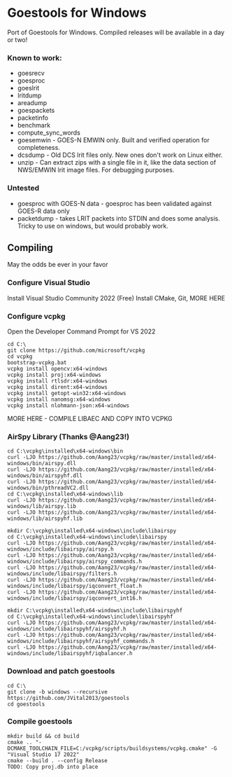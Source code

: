 # Goestools for Windows
Port of Goestools for Windows. Compiled releases will be available in a day or two!

### Known to work:
- goesrecv
- goesproc
- goeslrit
- lritdump
- areadump
- goespackets
- packetinfo
- benchmark
- compute_sync_words
- goesemwin - GOES-N EMWIN only. Built and verified operation for completeness.
- dcsdump - Old DCS lrit files only. New ones don't work on Linux either.
- unzip - Can extract zips with a single file in it, like the data section of NWS/EMWIN lrit image files. For debugging purposes.

### Untested
- goesproc with GOES-N data - goesproc has been validated against GOES-R data only
- packetdump - takes LRIT packets into STDIN and does some analysis. Tricky to use on windows, but would probably work.

## Compiling
May the odds be ever in your favor

### Configure Visual Studio
Install Visual Studio Community 2022 (Free)
Install CMake, Git, MORE HERE

### Configure vcpkg
Open the Developer Command Prompt for VS 2022
```
cd C:\
git clone https://github.com/microsoft/vcpkg
cd vcpkg
bootstrap-vcpkg.bat
vcpkg install opencv:x64-windows
vcpkg install proj:x64-windows
vcpkg install rtlsdr:x64-windows
vcpkg install dirent:x64-windows
vcpkg install getopt-win32:x64-windows
vcpkg install nanomsg:x64-windows
vcpkg install nlohmann-json:x64-windows
```

MORE HERE - COMPILE LIBAEC AND COPY INTO VCPKG

### AirSpy Library (Thanks @Aang23!)
```
cd C:\vcpkg\installed\x64-windows\bin
curl -LJO https://github.com/Aang23/vcpkg/raw/master/installed/x64-windows/bin/airspy.dll
curl -LJO https://github.com/Aang23/vcpkg/raw/master/installed/x64-windows/bin/airspyhf.dll
curl -LJO https://github.com/Aang23/vcpkg/raw/master/installed/x64-windows/bin/pthreadVC2.dll
cd C:\vcpkg\installed\x64-windows\lib
curl -LJO https://github.com/Aang23/vcpkg/raw/master/installed/x64-windows/lib/airspy.lib
curl -LJO https://github.com/Aang23/vcpkg/raw/master/installed/x64-windows/lib/airspyhf.lib

mkdir C:\vcpkg\installed\x64-windows\include\libairspy
cd C:\vcpkg\installed\x64-windows\include\libairspy
curl -LJO https://github.com/Aang23/vcpkg/raw/master/installed/x64-windows/include/libairspy/airspy.h
curl -LJO https://github.com/Aang23/vcpkg/raw/master/installed/x64-windows/include/libairspy/airspy_commands.h
curl -LJO https://github.com/Aang23/vcpkg/raw/master/installed/x64-windows/include/libairspy/filters.h
curl -LJO https://github.com/Aang23/vcpkg/raw/master/installed/x64-windows/include/libairspy/iqconvert_float.h
curl -LJO https://github.com/Aang23/vcpkg/raw/master/installed/x64-windows/include/libairspy/iqconvert_int16.h

mkdir C:\vcpkg\installed\x64-windows\include\libairspyhf
cd C:\vcpkg\installed\x64-windows\include\libairspyhf
curl -LJO https://github.com/Aang23/vcpkg/raw/master/installed/x64-windows/include/libairspyhf/airspyhf.h
curl -LJO https://github.com/Aang23/vcpkg/raw/master/installed/x64-windows/include/libairspyhf/airspyhf_commands.h
curl -LJO https://github.com/Aang23/vcpkg/raw/master/installed/x64-windows/include/libairspyhf/iqbalancer.h
```

### Download and patch goestools
```
cd C:\
git clone -b windows --recursive https://github.com/JVital2013/goestools
cd goestools
```

### Compile goestools
```
mkdir build && cd build
cmake .. "-DCMAKE_TOOLCHAIN_FILE=C:/vcpkg/scripts/buildsystems/vcpkg.cmake" -G "Visual Studio 17 2022"
cmake --build . --config Release
TODO: Copy proj.db into place
```
